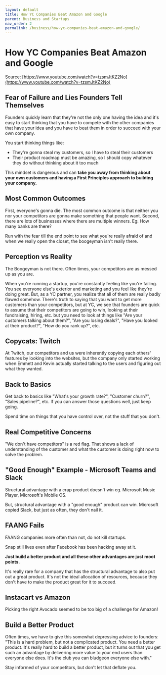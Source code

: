 ```yaml
---
layout: default
title: How YC Companies Beat Amazon and Google
parent: Business and Startups
nav_order: 2
permalink: /business/how-yc-companies-beat-amazon-and-google/
---
```


# How YC Companies Beat Amazon and Google

Source: [https://www.youtube.com/watch?v=tzsmJtKZ2No](https://www.youtube.com/watch?v=tzsmJtKZ2No)

## Fear of Failure and Lies Founders Tell Themselves

Founders quickly learn that they're not the only one having the idea and it's easy to start thinking that you have to compete with the other companies that have your idea and you have to beat them in order to succeed with your own company.

You start thinking things like:
- They're gonna steal my customers, so I have to steal their customers
- Their product roadmap must be amazing, so I should copy whatever they do without thinking about it too much

This mindset is dangerous and can **take you away from thinking about your own customers and having a First Principles approach to building your company.**

## Most Common Outcomes

First, everyone's gonna die. The most common outcome is that neither you nor your competitors are gonna make something that people want. Second, there are lots of businesses where there are multiple winners. Eg. How many banks are there?

Run with the fear till the end point to see what you're really afraid of and when we really open the closet, the boogeyman isn't really there.

## Perception vs Reality

The Boogeyman is not there. Often times, your competitors are as messed up as you are.

When you're running a startup, you're constantly feeling like you're failing. You see everyone else's exterior and marketing and you feel like they're doing great. But, as a YC partner, you realize that all of them are really badly flawed somehow. There's truth to saying that you want to get more customers than your competitors, but at YC, we see that founders are quick to assume that their competitors are going to win, looking at their fundraising, hiring, etc. but you need to look at things like "Are your customers talking about them?", "Are you losing deals?", "Have you looked at their product?", "How do you rank up?", etc.

## Copycats: Twitch

At Twitch, our competitors and us were inherently copying each others' features by looking into the websites, but the company only started working when Emmett and Kevin actually started talking to the users and figuring out what they wanted.

## Back to Basics

Get back to basics like "What's your growth rate?", "Customer churn?", "Sales pipeline?", etc. If you can answer those questions well, just keep going.

Spend time on things that you have control over, not the stuff that you don't.

## Real Competitive Concerns

"We don't have competitors" is a red flag. That shows a lack of understanding of the customer and what the customer is doing right now to solve the problem.

## "Good Enough" Example - Microsoft Teams and Slack

Structural advantage with a crap product doesn't win eg. Microsoft Music Player, Microsoft's Mobile OS.

But, structural advantage with a "good enough" product can win. Microsoft copied Slack, but just as often, they don't nail it.

## FAANG Fails

FAANG companies more often than not, do not kill startups.

Snap still lives even after Facebook has been hacking away at it.

**Just build a better product and all these other advantages are just moot points.**

It's really rare for a company that has the structural advantage to also put out a great product. It's not the ideal allocation of resources, because they don't have to make the product great for it to succeed.

## Instacart vs Amazon

Picking the right Avocado seemed to be too big of a challenge for Amazon!

## Build a Better Product

Often times, we have to give this somewhat depressing advice to founders: "This is a hard problem, but not a complicated product. You need a better product. It's really hard to build a better product, but it turns out that you get such an advantage by delivering more value to your end users than everyone else does. It's the club you can bludgeon everyone else with."

Stay informed of your competitors, but don't let that deflate you.